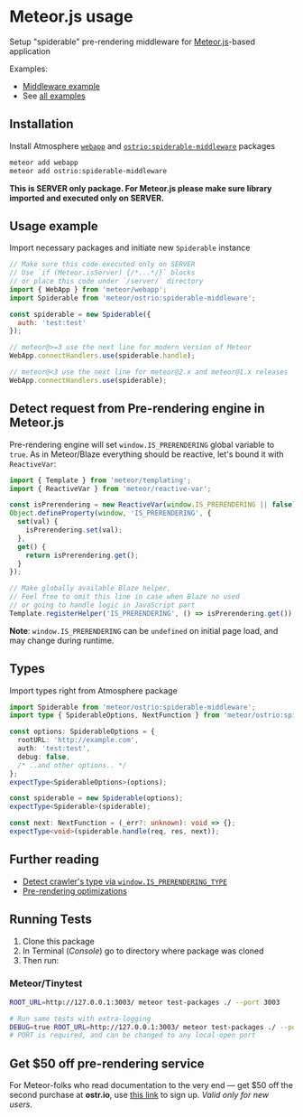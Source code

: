 # Meteor.js usage

Setup "spiderable" pre-rendering middleware for [Meteor.js](https://www.meteor.com/)-based application

Examples:

- [Middleware example](https://github.com/veliovgroup/spiderable-middleware/blob/master/examples/meteor.middleware.js)
- See [all examples](https://github.com/veliovgroup/spiderable-middleware/tree/master/examples)

## Installation

Install Atmosphere [`webapp`](https://atmospherejs.com/meteor/webapp) and [`ostrio:spiderable-middleware`](https://atmospherejs.com/ostrio/spiderable-middleware) packages

```sh
meteor add webapp
meteor add ostrio:spiderable-middleware
```

__This is SERVER only package. For Meteor.js please make sure library imported and executed only on SERVER.__

## Usage example

Import necessary packages and initiate new `Spiderable` instance

```js
// Make sure this code executed only on SERVER
// Use `if (Meteor.isServer) {/*...*/}` blocks
// or place this code under `/server/` directory
import { WebApp } from 'meteor/webapp';
import Spiderable from 'meteor/ostrio:spiderable-middleware';

const spiderable = new Spiderable({
  auth: 'test:test'
});

// meteor@>=3 use the next line for modern version of Meteor
WebApp.connectHandlers.use(spiderable.handle);

// meteor@<3 use the next line for meteor@2.x and meteor@1.x releases
WebApp.connectHandlers.use(spiderable);
```

## Detect request from Pre-rendering engine in Meteor.js

Pre-rendering engine will set `window.IS_PRERENDERING` global variable to `true`. As in Meteor/Blaze everything should be reactive, let's bound it with `ReactiveVar`:

```js
import { Template } from 'meteor/templating';
import { ReactiveVar } from 'meteor/reactive-var';

const isPrerendering = new ReactiveVar(window.IS_PRERENDERING || false);
Object.defineProperty(window, 'IS_PRERENDERING', {
  set(val) {
    isPrerendering.set(val);
  },
  get() {
    return isPrerendering.get();
  }
});

// Make globally available Blaze helper,
// Feel free to omit this line in case when Blaze no used
// or going to handle logic in JavaScript part
Template.registerHelper('IS_PRERENDERING', () => isPrerendering.get());
```

__Note__: `window.IS_PRERENDERING` can be `undefined` on initial page load, and may change during runtime.

## Types

Import types right from Atmosphere package

```ts
import Spiderable from 'meteor/ostrio:spiderable-middleware';
import type { SpiderableOptions, NextFunction } from 'meteor/ostrio:spiderable-middleware';

const options: SpiderableOptions = {
  rootURL: 'http://example.com',
  auth: 'test:test',
  debug: false,
  /* ..and other options.. */
};
expectType<SpiderableOptions>(options);

const spiderable = new Spiderable(options);
expectType<Spiderable>(spiderable);

const next: NextFunction = (_err?: unknown): void => {};
expectType<void>(spiderable.handle(req, res, next));
```

## Further reading

- [Detect crawler's type via `window.IS_PRERENDERING_TYPE`](https://github.com/veliovgroup/ostrio/blob/master/docs/prerendering/detect-prerendering-meteor.md)
- [Pre-rendering optimizations](https://github.com/veliovgroup/ostrio/blob/master/docs/prerendering/optimization.md)

## Running Tests

1. Clone this package
2. In Terminal (*Console*) go to directory where package was cloned
3. Then run:

### Meteor/Tinytest

```sh
ROOT_URL=http://127.0.0.1:3003/ meteor test-packages ./ --port 3003

# Run same tests with extra-logging
DEBUG=true ROOT_URL=http://127.0.0.1:3003/ meteor test-packages ./ --port 3003
# PORT is required, and can be changed to any local open port
```

## Get $50 off pre-rendering service

For Meteor-folks who read documentation to the very end — get $50 off the second purchase at __ostr.io__, use [this link](https://ostr.io/signup/gCZWjiBScePWrnnDr) to sign up. *Valid only for new users.*
